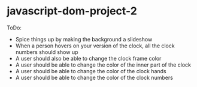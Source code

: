 # javascript-dom-project-2

ToDo:
- Spice things up by making the background a slideshow
- When a person hovers on your version of the clock, all the clock numbers should show up
- A user should also be able to change the clock frame color 
- A user should be able to change the color of the inner part of the clock
- A user should be able to change the color of the clock hands
- A user should be able to change the color of the clock numbers
